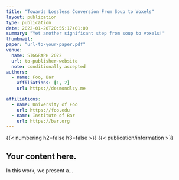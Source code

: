 ```yaml
---
title: "Towards Lossless Conversion From Soup to Voxels"
layout: publication
type: publication
date: 2022-01-20T20:55:17+01:00
summary: "Yet another significant step from soup to voxels!"
thumbnail: 
paper: "url-to-your-paper.pdf"
venue: 
  name: SIGGRAPH 2022
  url: to-publisher-website
  note: conditionally accepted
authors:
  - name: Foo, Bar
    affiliations: [1, 2]
    url: https://desmondlzy.me

affiliations:
  - name: University of Foo
    url: https://foo.edu
  - name: Institute of Bar
    url: https://bar.org
---
```

{{< numbering h2=false h3=false >}}
{{< publication/information >}}

## Your content here.

In this work, we present a...